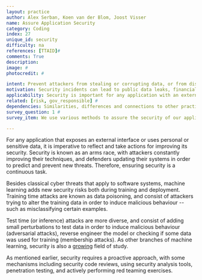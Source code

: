 ```yaml
---
layout: practice
author: Alex Serban, Koen van der Blom, Joost Visser
name: Assure Application Security
category: Coding
index: 27
unique_id: security
difficulty: na
references: [TTAID]#
comments: True
description:
image: #
photocredit: #

intent: Prevent attackers from stealing or corrupting data, or from disrupting the availability of an application.  #
motivation: Security incidents can lead to public data leaks, financial losses, or disrupt the availability of an application. #
applicability: Security is important for any application with an external interface or which processes personal or sensitive data. #
related: [risk, gov_responsible] #
dependencies: Similarities, differences and connections to other practices #
survey_question: 1 #
survey_item: We use various methods to assure the security of our application under cyber attacks (e.g. code review, analysis tools, penetration tests, red teaming exercises).

---
```


For any application that exposes an external interface or uses personal or sensitive data, it is imperative to reflect and take actions for improving its security.
Security is known as an arms race, with attackers constantly improving their techniques, and defenders updating their systems in order to predict and prevent new threats.
Therefore, ensuring security is a continuous task.

Besides classical cyber threats that apply to software systems, machine learning adds new security risks both during training and deployment.
Training time attacks are known as data poisoning, and consist of attackers trying to alter the training data in order to induce malicious behaviour -- such as misclassifying certain examples.

Test time (or inference) attacks are more diverse, and consist of adding small perturbations to test data in order to induce malicious behaviour (adversarial attacks), reverse engineer the model or checking if some data was used for training (membership attacks). As other branches of machine learning, security is also a [growing](https://nicholas.carlini.com/writing/2019/all-adversarial-example-papers.html) field of study.

As mentioned earlier, security requires a proactive approach, with some mechanisms including security code reviews, using security analysis tools, penetration testing, and actively performing red teaming exercises.